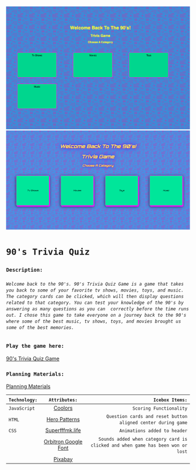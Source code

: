 <!-- - **Screenshot:** A screenshot of your game.
- **Your game’s title**: A description of your game. Background info about why you chose the game is a nice touch.
- **Getting Started**: Include a link to your deployed game and any instructions you deem important.
- **Attributions**: Include links to any external resources (such as libraries or assets) you used to develop your application.
- **Technologies Used**: List of the technologies used, for example: JavaScript, HTML, CSS, etc.
- **Next Steps**: Planned future enhancements (icebox items).
- Your **`README.md`** file must be grammatically correct and free of spelling errors. -->

![game screenshot](assets/Images/gamescreenshot.png)
![updated screenshot](assets/Images/updatedgamescreenshot.png)
# `90's Trivia Quiz`



### `Description:`

###### `Welcome back to the 90's. 90's Trivia Quiz Game is a game that takes you back to some of your favorite tv shows, movies, toys, and music. The category cards can be clicked, which will then display questions related to that category. You can test your knowledge of the 90's by answering as many questions as you can  correctly before the time runs out. I chose this game to take everyone on a journey back to the 90's where some of the best music, tv shows, toys, and movies brought us some of the best memories.`


### `Play the game here:`

[90's Trivia Quiz Game](https://90striviaquizgame.netlify.app/)

### `Planning Materials:`

[Planning Materials](https://docs.google.com/document/d/1ehHp7F168ZOgbCp4YLXeWj69-Je3f7CJAkIs_uhyI3I/edit?usp=sharing)


| `Technology:`  | `Attributes:`   | `Icebox Items:`  |
| ------------- |:-------------:| -----:|
| `JavaScript`  | [Coolors](https://coolors.co/)   | `Scoring Functionality` |
| `HTML `       | [Hero Patterns](https://heropatterns.com/)| `Question cards and reset button aligned center during game`   | 
| `CSS`         | [Superfffmk.life](https://superfffmk.life/product_details/75046559.html)| `Animations added to header`   |
|               | [Orbitron Google Font](https://superfffmk.life/product_details/75046559.html)| `Sounds added when category card is clicked and when game has been won or lost`   |
|               | [Pixabay](https://pixabay.com/sound-effects/search/retro%20games/)   | |


